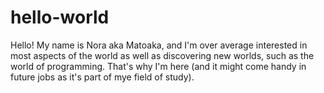 # hello-world

Hello!
My name is Nora aka Matoaka, and I'm over average interested in most aspects of the world as well as discovering new worlds, such as the world of programming. That's why I'm here (and it might come handy in future jobs as it's part of mye field of study).

